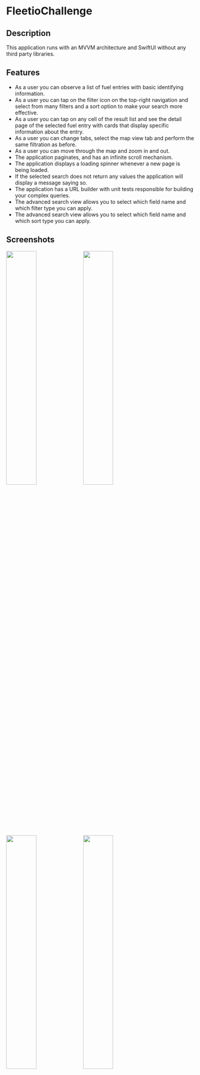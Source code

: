 # FleetioChallenge

## Description

This application runs with an MVVM architecture and SwiftUI without any third party libraries.

## Features

- As a user you can observe a list of fuel entries with basic identifying information.
- As a user you can tap on the filter icon on the top-right navigation and select from many filters and a sort option to make your search more effective.
- As a user you can tap on any cell of the result list and see the detail page of the selected fuel entry with cards that display specific information about the entry.
- As a user you can change tabs, select the map view tab and perform the same filtration as before.
- As a user you can move through the map and zoom in and out.
- The application paginates, and has an infinite scroll mechanism.
- The application displays a loading spinner whenever a new page is being loaded.
- If the selected search does not return any values the application will display a message saying so.
- The application has a URL builder with unit tests responsible for building your complex queries.
- The advanced search view allows you to select which field name and which filter type you can apply.
- The advanced search view allows you to select which field name and which sort type you can apply.

## Screenshots

<img src="https://user-images.githubusercontent.com/8202324/151729663-8c84e60b-9205-4483-90ec-85aa5416a67b.png" width="40%" height="40%">
<img src="https://user-images.githubusercontent.com/8202324/151729925-d2eec130-4950-4089-940d-dfaee88c094d.png" width="40%" height="40%">
<img src="https://user-images.githubusercontent.com/8202324/151729967-874b7143-7aba-4d35-85c0-1aac19b9a6dd.png" width="40%" height="40%">
<img src="https://user-images.githubusercontent.com/8202324/151730021-56f67cf8-d343-412b-bd5c-2d6e2a5cf0b0.png" width="40%" height="40%">
